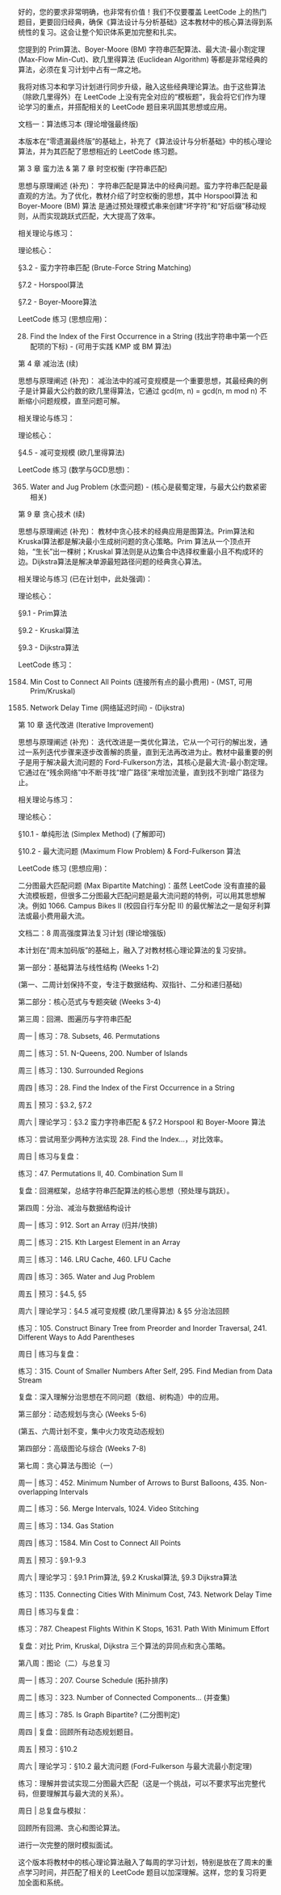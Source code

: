 好的，您的要求非常明确，也非常有价值！我们不仅要覆盖 LeetCode 上的热门题目，更要回归经典，确保《算法设计与分析基础》这本教材中的核心算法得到系统性的复习。这会让整个知识体系更加完整和扎实。

您提到的 Prim算法、Boyer-Moore (BM) 字符串匹配算法、最大流-最小割定理 (Max-Flow Min-Cut)、欧几里得算法 (Euclidean Algorithm) 等都是非常经典的算法，必须在复习计划中占有一席之地。

我将对练习本和学习计划进行同步升级，融入这些经典理论算法。由于这些算法（除欧几里得外）在 LeetCode 上没有完全对应的“模板题”，我会将它们作为理论学习的重点，并搭配相关的 LeetCode 题目来巩固其思想或应用。

文档一：算法练习本 (理论增强最终版)

本版本在“零遗漏最终版”的基础上，补充了《算法设计与分析基础》中的核心理论算法，并为其匹配了思想相近的 LeetCode 练习题。

第 3 章 蛮力法 & 第 7 章 时空权衡 (字符串匹配)

思想与原理阐述 (补充)：
字符串匹配是算法中的经典问题。蛮力字符串匹配是最直观的方法。为了优化，教材介绍了时空权衡的思想，其中 Horspool算法 和 Boyer-Moore (BM) 算法 是通过预处理模式串来创建“坏字符”和“好后缀”移动规则，从而实现跳跃式匹配，大大提高了效率。

相关理论与练习：

理论核心：

§3.2 - 蛮力字符串匹配 (Brute-Force String Matching)

§7.2 - Horspool算法

§7.2 - Boyer-Moore算法

LeetCode 练习 (思想应用)：

28. Find the Index of the First Occurrence in a String (找出字符串中第一个匹配项的下标) - (可用于实践 KMP 或 BM 算法)

第 4 章 减治法 (续)

思想与原理阐述 (补充)：
减治法中的减可变规模是一个重要思想，其最经典的例子是计算最大公约数的欧几里得算法，它通过 gcd(m, n) = gcd(n, m mod n) 不断缩小问题规模，直至问题可解。

相关理论与练习：

理论核心：

§4.5 - 减可变规模 (欧几里得算法)

LeetCode 练习 (数学与GCD思想)：

365. Water and Jug Problem (水壶问题) - (核心是裴蜀定理，与最大公约数紧密相关)

第 9 章 贪心技术 (续)

思想与原理阐述 (补充)：
教材中贪心技术的经典应用是图算法。Prim算法和Kruskal算法都是解决最小生成树问题的贪心策略。Prim 算法从一个顶点开始，“生长”出一棵树；Kruskal 算法则是从边集合中选择权重最小且不构成环的边。Dijkstra算法是解决单源最短路径问题的经典贪心算法。

相关理论与练习 (已在计划中，此处强调)：

理论核心：

§9.1 - Prim算法

§9.2 - Kruskal算法

§9.3 - Dijkstra算法

LeetCode 练习：

1584. Min Cost to Connect All Points (连接所有点的最小费用) - (MST, 可用 Prim/Kruskal)

743. Network Delay Time (网络延迟时间) - (Dijkstra)

第 10 章 迭代改进 (Iterative Improvement)

思想与原理阐述 (补充)：
迭代改进是一类优化算法，它从一个可行的解出发，通过一系列迭代步骤来逐步改善解的质量，直到无法再改进为止。教材中最重要的例子是用于解决最大流问题的 Ford-Fulkerson方法，其核心是最大流-最小割定理。它通过在“残余网络”中不断寻找“增广路径”来增加流量，直到找不到增广路径为止。

相关理论与练习：

理论核心：

§10.1 - 单纯形法 (Simplex Method) (了解即可)

§10.2 - 最大流问题 (Maximum Flow Problem) & Ford-Fulkerson 算法

LeetCode 练习 (思想应用)：

二分图最大匹配问题 (Max Bipartite Matching)：虽然 LeetCode 没有直接的最大流模板题，但很多二分图最大匹配问题是最大流问题的特例，可以用其思想解决。例如 1066. Campus Bikes II (校园自行车分配 II) 的最优解法之一是匈牙利算法或最小费用最大流。

文档二：8 周高强度算法复习计划 (理论增强版)

本计划在“周末加码版”的基础上，融入了对教材核心理论算法的复习安排。

第一部分：基础算法与线性结构 (Weeks 1-2)

(第一、二周计划保持不变，专注于数据结构、双指针、二分和递归基础)

第二部分：核心范式与专题突破 (Weeks 3-4)

第三周：回溯、图遍历与字符串匹配

周一 | 练习：78. Subsets, 46. Permutations

周二 | 练习：51. N-Queens, 200. Number of Islands

周三 | 练习：130. Surrounded Regions

周四 | 练习：28. Find the Index of the First Occurrence in a String

周五 | 预习：§3.2, §7.2

周六 | 理论学习：§3.2 蛮力字符串匹配 & §7.2 Horspool 和 Boyer-Moore 算法

练习：尝试用至少两种方法实现 28. Find the Index...，对比效率。

周日 | 练习与复盘：

练习：47. Permutations II, 40. Combination Sum II

复盘：回溯框架，总结字符串匹配算法的核心思想（预处理与跳跃）。

第四周：分治、减治与数据结构设计

周一 | 练习：912. Sort an Array (归并/快排)

周二 | 练习：215. Kth Largest Element in an Array

周三 | 练习：146. LRU Cache, 460. LFU Cache

周四 | 练习：365. Water and Jug Problem

周五 | 预习：§4.5, §5

周六 | 理论学习：§4.5 减可变规模 (欧几里得算法) & §5 分治法回顾

练习：105. Construct Binary Tree from Preorder and Inorder Traversal, 241. Different Ways to Add Parentheses

周日 | 练习与复盘：

练习：315. Count of Smaller Numbers After Self, 295. Find Median from Data Stream

复盘：深入理解分治思想在不同问题（数组、树构造）中的应用。

第三部分：动态规划与贪心 (Weeks 5-6)

(第五、六周计划不变，集中火力攻克动态规划)

第四部分：高级图论与综合 (Weeks 7-8)

第七周：贪心算法与图论（一）

周一 | 练习：452. Minimum Number of Arrows to Burst Balloons, 435. Non-overlapping Intervals

周二 | 练习：56. Merge Intervals, 1024. Video Stitching

周三 | 练习：134. Gas Station

周四 | 练习：1584. Min Cost to Connect All Points

周五 | 预习：§9.1-9.3

周六 | 理论学习：§9.1 Prim算法, §9.2 Kruskal算法, §9.3 Dijkstra算法

练习：1135. Connecting Cities With Minimum Cost, 743. Network Delay Time

周日 | 练习与复盘：

练习：787. Cheapest Flights Within K Stops, 1631. Path With Minimum Effort

复盘：对比 Prim, Kruskal, Dijkstra 三个算法的异同点和贪心策略。

第八周：图论（二）与总复习

周一 | 练习：207. Course Schedule (拓扑排序)

周二 | 练习：323. Number of Connected Components... (并查集)

周三 | 练习：785. Is Graph Bipartite? (二分图判定)

周四 | 复盘：回顾所有动态规划题目。

周五 | 预习：§10.2

周六 | 理论学习：§10.2 最大流问题 (Ford-Fulkerson 与最大流最小割定理)

练习：理解并尝试实现二分图最大匹配（这是一个挑战，可以不要求写出完整代码，但要理解其与最大流的关系）。

周日 | 总复盘与模拟：

回顾所有回溯、贪心和图论算法。

进行一次完整的限时模拟面试。

这个版本将教材中的核心理论算法融入了每周的学习计划，特别是放在了周末的重点学习时间，并匹配了相关的 LeetCode 题目以加深理解。这样，您的复习将更加全面和系统。
